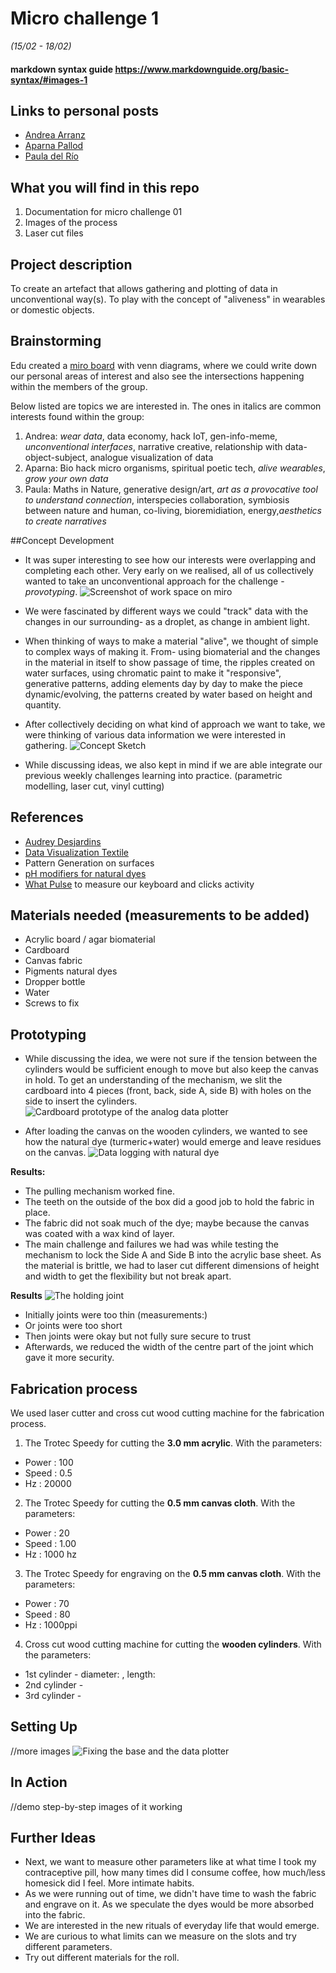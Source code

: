 # Micro challenge 1
*(15/02 - 18/02)*

#### markdown syntax guide https://www.markdownguide.org/basic-syntax/#images-1

## Links to personal posts
- [Andrea Arranz](https://andrea-arranz.github.io/website/)
- [Aparna Pallod](https://understood-lint-c6a.notion.site/b919878341cf404bad0df8a4e28ccdf3?v=854afea31dc74448b07f3ecc4f47a6f5)
- [Paula del Río](https://paula-delrio-arteaga.github.io/mdef/index.html)

## What you will find in this repo
1. Documentation for micro challenge 01
2. Images of the process
3. Laser cut files

## Project description
To create an artefact that allows gathering and plotting of data in unconventional way(s). To play with the concept of "aliveness" in wearables or domestic objects.

## Brainstorming
Edu created a [miro board](https://miro.com/app/board/uXjVOQGXTuc=/) with venn diagrams, where we could write down our personal areas of interest and also see the intersections happening within the members of the group.

Below listed are topics we are interested in. The ones in italics are common interests found within the group:

1. Andrea: *wear data*, data economy, hack IoT, gen-info-meme, *unconventional interfaces*, narrative creative, relationship with data-object-subject, analogue visualization of data
2. Aparna: Bio hack micro organisms, spiritual poetic tech, *alive wearables*, *grow your own data*
3. Paula: Maths in Nature, generative design/art, *art as a provocative tool to understand connection*, interspecies collaboration, symbiosis between nature and human, co-living, bioremidiation, energy,*aesthetics to create narratives*

##Concept Development
- It was super interesting to see how our interests were overlapping and completing each other. Very early on we realised, all of us collectively wanted to take an unconventional approach for the challenge - *provotyping*.
![Screenshot of work space on miro](Images/miro.jpg)

- We were fascinated by different ways we could "track" data with the changes in our surrounding- as a droplet, as change in ambient light.

- When thinking of ways to make a material "alive", we thought of simple to complex ways of making it. From- using biomaterial and the changes in the material in itself to show passage of time, the ripples created on water surfaces, using chromatic paint to make it "responsive", generative patterns, adding elements day by day to make the piece dynamic/evolving, the patterns created by water based on height and quantity.

- After collectively deciding on what kind of approach we want to take, we were thinking of various data information we were interested in gathering.
![Concept Sketch](Images/conceptsketch.jpg)

- While discussing ideas, we also kept in mind if we are able integrate our previous weekly challenges learning into practice. (parametric modelling, laser cut, vinyl cutting)

## References
- [Audrey Desjardins](https://www.studiotilt.design/data-bakery)
- [Data Visualization Textile](https://fashnerd.com/wp-content/uploads/2020/01/nk_sweaters_full.jpg)
- Pattern Generation on surfaces
- [pH modifiers for natural dyes](https://www.fourrabbit.com/tutorials/2020/6/5/ph-modifiers-for-natural-dyes)
- [What Pulse](https://whatpulse.org) to measure our keyboard and clicks activity

## Materials needed (measurements to be added)
- Acrylic board / agar biomaterial
- Cardboard
- Canvas fabric
- Pigments natural dyes
- Dropper bottle
- Water
- Screws to fix

## Prototyping
- While discussing the idea, we were not sure if the tension between the cylinders would be sufficient enough to move but also keep the canvas in hold. To get an understanding of the mechanism, we slit the cardboard into 4 pieces (front, back, side A, side B) with holes on the side to insert the cylinders.
![Cardboard prototype of the analog data plotter](Images/prototyping_4.jpg)

- After loading the canvas on the wooden cylinders, we wanted to see how the natural dye (turmeric+water) would emerge and leave residues on the canvas.
![Data logging with natural dye](Images/prototyping_5.jpg)

**Results:**
- The pulling mechanism worked fine.
- The teeth on the outside of the box did a good job to hold the fabric in place.
- The fabric did not soak much of the dye; maybe because the canvas was coated with a wax kind of layer.
- The main challenge and failures we had was while testing the mechanism to lock the Side A and Side B into the acrylic base sheet. As the material is brittle, we had to laser cut different dimensions of height and width to get the flexibility but not break apart.

**Results**
![The holding joint](Images/fabrication_01.jpg)
- Initially joints were too thin (measurements:)
- Or joints were too short
- Then joints were okay but not fully sure secure to trust
- Afterwards, we reduced the width of the centre part of the joint which gave it more security.

## Fabrication process
We used laser cutter and cross cut wood cutting machine for the fabrication process.
1. The Trotec Speedy for cutting the **3.0 mm acrylic**. With the parameters:
- Power : 100
- Speed : 0.5
- Hz : 20000
2. The Trotec Speedy for cutting the **0.5 mm canvas cloth**. With the parameters:
- Power : 20
- Speed : 1.00
- Hz : 1000 hz
3. The Trotec Speedy for engraving on the **0.5 mm canvas cloth**. With the parameters:
- Power : 70
- Speed : 80
- Hz : 1000ppi
4. Cross cut wood cutting machine for cutting the **wooden cylinders**. With the parameters:
- 1st cylinder - diameter: , length:
- 2nd cylinder -
- 3rd cylinder -

## Setting Up
//more images
![Fixing the base and the data plotter](Images/fabrication_02.jpg)
## In Action
//demo step-by-step images of it working
## Further Ideas
- Next, we want to measure other parameters like at what time I took my contraceptive pill, how many times did I consume coffee, how much/less homesick did I feel. More intimate habits.
- As we were running out of time, we didn't have time to wash the fabric and engrave on it. As we speculate the dyes would be more absorbed into the fabric.
- We are interested in the new rituals of everyday life that would emerge.
- We are curious to what limits can we measure on the slots and try different parameters.
- Try out different materials for the roll.
